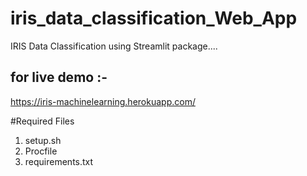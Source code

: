 # iris_data_classification_Web_App
IRIS Data Classification using Streamlit package.... 

## for live demo :- 
https://iris-machinelearning.herokuapp.com/

#Required Files
1. setup.sh
2. Procfile
3. requirements.txt
